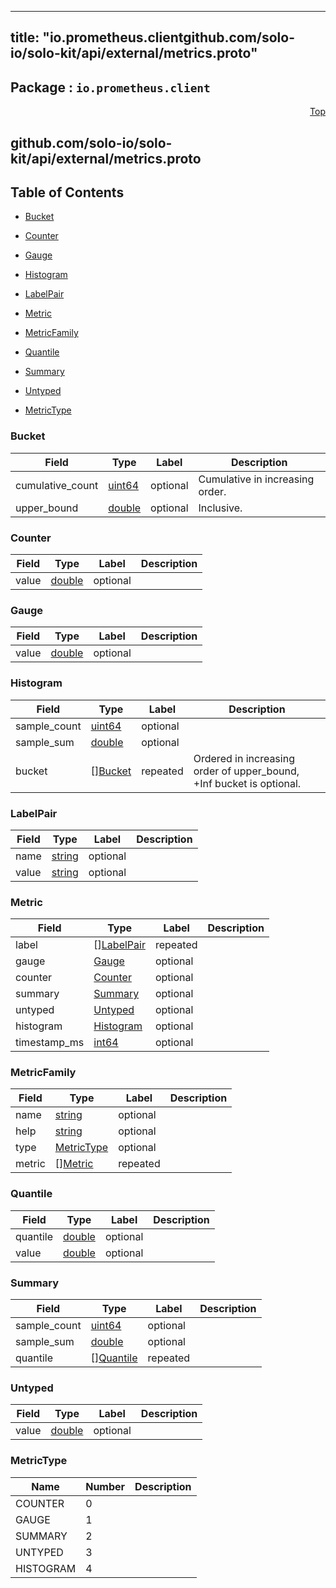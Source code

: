 
---
title: "io.prometheus.clientgithub.com/solo-io/solo-kit/api/external/metrics.proto"
---

## Package : `io.prometheus.client`



<a name="top"></a>

<a name="API Reference for github.com/solo-io/solo-kit/api/external/metrics.proto"></a>
<p align="right"><a href="#top">Top</a></p>

## github.com/solo-io/solo-kit/api/external/metrics.proto


## Table of Contents
  - [Bucket](#io.prometheus.client.Bucket)
  - [Counter](#io.prometheus.client.Counter)
  - [Gauge](#io.prometheus.client.Gauge)
  - [Histogram](#io.prometheus.client.Histogram)
  - [LabelPair](#io.prometheus.client.LabelPair)
  - [Metric](#io.prometheus.client.Metric)
  - [MetricFamily](#io.prometheus.client.MetricFamily)
  - [Quantile](#io.prometheus.client.Quantile)
  - [Summary](#io.prometheus.client.Summary)
  - [Untyped](#io.prometheus.client.Untyped)

  - [MetricType](#io.prometheus.client.MetricType)






<a name="io.prometheus.client.Bucket"></a>

### Bucket



| Field | Type | Label | Description |
| ----- | ---- | ----- | ----------- |
| cumulative_count | [uint64](#uint64) | optional | Cumulative in increasing order. |
| upper_bound | [double](#double) | optional | Inclusive. |






<a name="io.prometheus.client.Counter"></a>

### Counter



| Field | Type | Label | Description |
| ----- | ---- | ----- | ----------- |
| value | [double](#double) | optional |  |






<a name="io.prometheus.client.Gauge"></a>

### Gauge



| Field | Type | Label | Description |
| ----- | ---- | ----- | ----------- |
| value | [double](#double) | optional |  |






<a name="io.prometheus.client.Histogram"></a>

### Histogram



| Field | Type | Label | Description |
| ----- | ---- | ----- | ----------- |
| sample_count | [uint64](#uint64) | optional |  |
| sample_sum | [double](#double) | optional |  |
| bucket | [][Bucket](#io.prometheus.client.Bucket) | repeated | Ordered in increasing order of upper_bound, &#43;Inf bucket is optional. |






<a name="io.prometheus.client.LabelPair"></a>

### LabelPair



| Field | Type | Label | Description |
| ----- | ---- | ----- | ----------- |
| name | [string](#string) | optional |  |
| value | [string](#string) | optional |  |






<a name="io.prometheus.client.Metric"></a>

### Metric



| Field | Type | Label | Description |
| ----- | ---- | ----- | ----------- |
| label | [][LabelPair](#io.prometheus.client.LabelPair) | repeated |  |
| gauge | [Gauge](#io.prometheus.client.Gauge) | optional |  |
| counter | [Counter](#io.prometheus.client.Counter) | optional |  |
| summary | [Summary](#io.prometheus.client.Summary) | optional |  |
| untyped | [Untyped](#io.prometheus.client.Untyped) | optional |  |
| histogram | [Histogram](#io.prometheus.client.Histogram) | optional |  |
| timestamp_ms | [int64](#int64) | optional |  |






<a name="io.prometheus.client.MetricFamily"></a>

### MetricFamily



| Field | Type | Label | Description |
| ----- | ---- | ----- | ----------- |
| name | [string](#string) | optional |  |
| help | [string](#string) | optional |  |
| type | [MetricType](#io.prometheus.client.MetricType) | optional |  |
| metric | [][Metric](#io.prometheus.client.Metric) | repeated |  |






<a name="io.prometheus.client.Quantile"></a>

### Quantile



| Field | Type | Label | Description |
| ----- | ---- | ----- | ----------- |
| quantile | [double](#double) | optional |  |
| value | [double](#double) | optional |  |






<a name="io.prometheus.client.Summary"></a>

### Summary



| Field | Type | Label | Description |
| ----- | ---- | ----- | ----------- |
| sample_count | [uint64](#uint64) | optional |  |
| sample_sum | [double](#double) | optional |  |
| quantile | [][Quantile](#io.prometheus.client.Quantile) | repeated |  |






<a name="io.prometheus.client.Untyped"></a>

### Untyped



| Field | Type | Label | Description |
| ----- | ---- | ----- | ----------- |
| value | [double](#double) | optional |  |





 


<a name="io.prometheus.client.MetricType"></a>

### MetricType


| Name | Number | Description |
| ---- | ------ | ----------- |
| COUNTER | 0 |  |
| GAUGE | 1 |  |
| SUMMARY | 2 |  |
| UNTYPED | 3 |  |
| HISTOGRAM | 4 |  |


 

 

 


